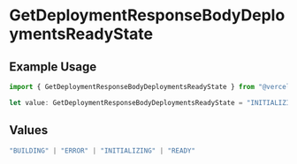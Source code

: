 # GetDeploymentResponseBodyDeploymentsReadyState

## Example Usage

```typescript
import { GetDeploymentResponseBodyDeploymentsReadyState } from "@vercel/sdk/models/getdeploymentop.js";

let value: GetDeploymentResponseBodyDeploymentsReadyState = "INITIALIZING";
```

## Values

```typescript
"BUILDING" | "ERROR" | "INITIALIZING" | "READY"
```